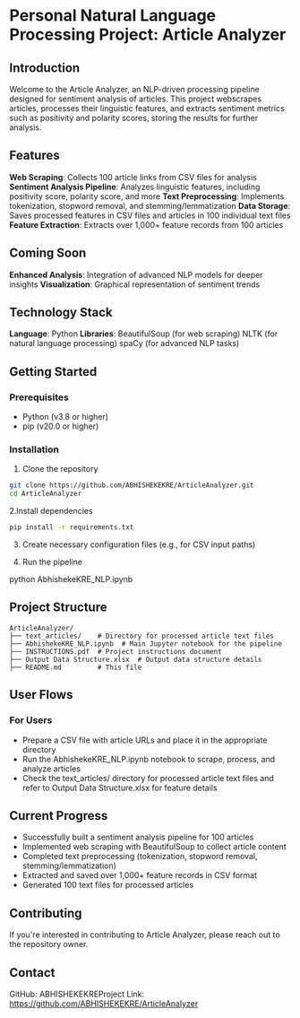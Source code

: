 # Personal Natural Language Processing Project: Article Analyzer

## Introduction
Welcome to the Article Analyzer, an NLP-driven processing pipeline designed for sentiment analysis of articles. This project webscrapes articles, processes their linguistic features, and extracts sentiment metrics such as positivity and polarity scores, storing the results for further analysis.

## Features

**Web Scraping**: Collects 100 article links from CSV files for analysis
**Sentiment Analysis Pipeline**: Analyzes linguistic features, including positivity score, polarity score, and more
**Text Preprocessing**: Implements tokenization, stopword removal, and stemming/lemmatization
**Data Storage**: Saves processed features in CSV files and articles in 100 individual text files
**Feature Extraction**: Extracts over 1,000+ feature records from 100 articles

## Coming Soon

**Enhanced Analysis**: Integration of advanced NLP models for deeper insights
**Visualization**: Graphical representation of sentiment trends

## Technology Stack

**Language**: Python
**Libraries**:
BeautifulSoup (for web scraping)
NLTK (for natural language processing)
spaCy (for advanced NLP tasks)



## Getting Started

### Prerequisites

- Python (v3.8 or higher)
- pip (v20.0 or higher)

### Installation

1. Clone the repository
```bash
git clone https://github.com/ABHISHEKEKRE/ArticleAnalyzer.git
cd ArticleAnalyzer
```

2.Install dependencies
```bash
pip install -r requirements.txt
```

3. Create necessary configuration files (e.g., for CSV input paths)

4. Run the pipeline


python AbhishekeKRE_NLP.ipynb

## Project Structure
```
ArticleAnalyzer/
├── text_articles/    # Directory for processed article text files
├── AbhishekeKRE_NLP.ipynb  # Main Jupyter notebook for the pipeline
├── INSTRUCTIONS.pdf  # Project instructions document
├── Output Data Structure.xlsx  # Output data structure details
├── README.md         # This file
```

## User Flows
### For Users

- Prepare a CSV file with article URLs and place it in the appropriate directory
- Run the AbhishekeKRE_NLP.ipynb notebook to scrape, process, and analyze articles
- Check the text_articles/ directory for processed article text files and refer to Output Data Structure.xlsx for feature details

## Current Progress

- Successfully built a sentiment analysis pipeline for 100 articles
- Implemented web scraping with BeautifulSoup to collect article content
- Completed text preprocessing (tokenization, stopword removal, stemming/lemmatization)
- Extracted and saved over 1,000+ feature records in CSV format
- Generated 100 text files for processed articles

## Contributing
If you're interested in contributing to Article Analyzer, please reach out to the repository owner.

## Contact
GitHub: ABHISHEKEKREProject Link: https://github.com/ABHISHEKEKRE/ArticleAnalyzer

